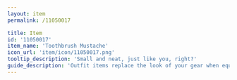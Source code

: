 ```yaml
---
layout: item
permalink: /11050017

title: Item
id: '11050017'
item_name: 'Toothbrush Mustache'
icon_url: 'item/icon/11050017.png'
tooltip_description: 'Small and neat, just like you, right?'
guide_description: 'Outfit items replace the look of your gear when equipped.'
---
```

